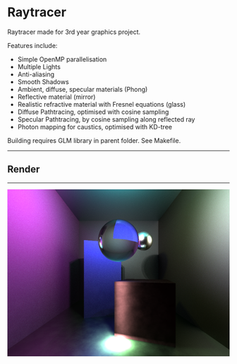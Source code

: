 # Raytracer
Raytracer made for 3rd year graphics project. 

Features include:

  + Simple OpenMP parallelisation
  + Multiple Lights
  + Anti-aliasing
  + Smooth Shadows
  + Ambient, diffuse, specular materials (Phong)
  + Reflective material (mirror)
  + Realistic refractive material with Fresnel equations (glass)
  + Diffuse Pathtracing, optimised with cosine sampling
  + Specular Pathtracing, by cosine sampling along reflected ray
  + Photon mapping for caustics, optimised with KD-tree

Building requires GLM library in parent folder. See Makefile.

----
## Render 
----

![alt text](raytracer/render.png)